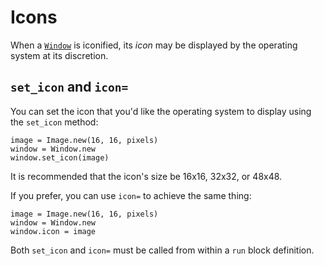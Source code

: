 # Icons

When a [`Window`](/deep-dive/window.md) is iconified, its *icon* may be displayed by the operating system at its discretion.

## `set_icon` and `icon=`

You can set the icon that you'd like the operating system to display using the `set_icon` method:

```crystal
image = Image.new(16, 16, pixels)
window = Window.new
window.set_icon(image)
```

It is recommended that the icon's size be 16x16, 32x32, or 48x48.

If you prefer, you can use `icon=` to achieve the same thing:

```crystal
image = Image.new(16, 16, pixels)
window = Window.new
window.icon = image
```

Both `set_icon` and `icon=` must be called from within a `run` block definition.